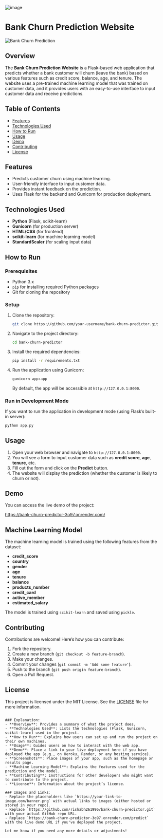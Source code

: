 ![image](https://github.com/user-attachments/assets/a4960206-4250-43cb-a1cf-1a3ca3dda8d9)

# Bank Churn Prediction Website

![Bank Churn Prediction](https://your-link-to-image.com/banner.png)

## Overview

The **Bank Churn Prediction Website** is a Flask-based web application that predicts whether a bank customer will churn (leave the bank) based on various features such as credit score, balance, age, and tenure. The website uses a pre-trained machine learning model that was trained on customer data, and it provides users with an easy-to-use interface to input customer data and receive predictions.

## Table of Contents

- [Features](#features)
- [Technologies Used](#technologies-used)
- [How to Run](#how-to-run)
- [Usage](#usage)
- [Demo](#demo)
- [Contributing](#contributing)
- [License](#license)

## Features

- Predicts customer churn using machine learning.
- User-friendly interface to input customer data.
- Provides instant feedback on the prediction.
- Uses Flask for the backend and Gunicorn for production deployment.

## Technologies Used

- **Python** (Flask, scikit-learn)
- **Gunicorn** (for production server)
- **HTML/CSS** (for frontend)
- **scikit-learn** (for machine learning model)
- **StandardScaler** (for scaling input data)

## How to Run

### Prerequisites

- Python 3.x
- `pip` for installing required Python packages
- Git for cloning the repository

### Setup

1. Clone the repository:
   ```bash
   git clone https://github.com/your-username/bank-churn-predictor.git
   ```
   
2. Navigate to the project directory:
   ```bash
   cd bank-churn-predictor
   ```

3. Install the required dependencies:
   ```bash
   pip install -r requirements.txt
   ```

4. Run the application using Gunicorn:
   ```bash
   gunicorn app:app
   ```

   By default, the app will be accessible at `http://127.0.0.1:8000`.

### Run in Development Mode

If you want to run the application in development mode (using Flask’s built-in server):

```bash
python app.py
```

## Usage

1. Open your web browser and navigate to `http://127.0.0.1:8000`.
2. You will see a form to input customer data such as **credit score**, **age**, **tenure**, etc.
3. Fill out the form and click on the **Predict** button.
4. The website will display the prediction (whether the customer is likely to churn or not).

## Demo

You can access the live demo of the project:

https://bank-churn-predictor-3o97.onrender.com/




## Machine Learning Model

The machine learning model is trained using the following features from the dataset:

- **credit_score**
- **country**
- **gender**
- **age**
- **tenure**
- **balance**
- **products_number**
- **credit_card**
- **active_member**
- **estimated_salary**

The model is trained using `scikit-learn` and saved using `pickle`.

## Contributing

Contributions are welcome! Here’s how you can contribute:

1. Fork the repository.
2. Create a new branch (`git checkout -b feature-branch`).
3. Make your changes.
4. Commit your changes (`git commit -m 'Add some feature'`).
5. Push to the branch (`git push origin feature-branch`).
6. Open a Pull Request.

## License

This project is licensed under the MIT License. See the [LICENSE](LICENSE) file for more information.

```

### Explanation:
- **Overview**: Provides a summary of what the project does.
- **Technologies Used**: Lists the technologies (Flask, Gunicorn, scikit-learn) used in the project.
- **How to Run**: Explains how users can set up and run the project on their own machines.
- **Usage**: Guides users on how to interact with the web app.
- **Demo**: Place a link to your live deployment here if you have deployed the app (e.g., on Heroku, Render, or any hosting service).
- **Screenshots**: Place images of your app, such as the homepage or results page.
- **Machine Learning Model**: Explains the features used for the prediction and the model.
- **Contributing**: Instructions for other developers who might want to contribute to the project.
- **License**: Information about the project’s license.

### Images and Links:
- Replace the placeholders like `https://your-link-to-image.com/banner.png` with actual links to images (either hosted or stored in your repo).
- Replace `https://github.com/rishabh261996/bank-churn-predictor.git` with your actual GitHub repo URL.
- Replace `https://bank-churn-predictor-3o97.onrender.com/predict` with the live demo URL if you've deployed the project.

Let me know if you need any more details or adjustments!
